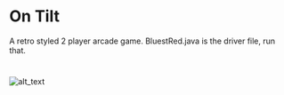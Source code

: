 # On Tilt
A retro styled 2 player arcade game. BluestRed.java is the driver file, run that.
#
![alt_text](https://github.com/alexshi0000/On-Tilt/blob/master/Screenshot%20from%202017-08-14%2000-04-43.png)
